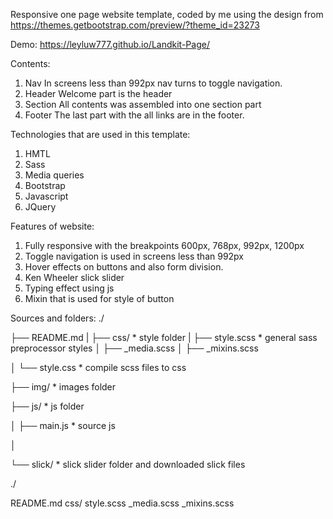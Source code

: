 Responsive one page website template, coded by me using the design from https://themes.getbootstrap.com/preview/?theme_id=23273

Demo: https://leyluw777.github.io/Landkit-Page/

Contents: 
1. Nav
In screens less than 992px nav turns to toggle navigation. 
2. Header 
Welcome part is the header
3. Section
All contents was assembled into one section part
4. Footer 
The last part with the all links are in the footer.


Technologies that are used in this template:
1. HMTL
2. Sass
3. Media queries
3. Bootstrap
4. Javascript
5. JQuery


Features of website:
1. Fully responsive with the breakpoints 600px, 768px, 992px, 1200px
2. Toggle navigation is used in screens less than 992px
3. Hover effects on buttons and also form division. 
4. Ken Wheeler slick slider
5. Typing effect using js 
6. Mixin that is used for style of button



Sources and folders:
./

├── README.md
|
├── css/                                * style folder
|   ├── style.scss                          * general sass preprocessor styles
│   ├── _media.scss
│   ├── _mixins.scss

│   └── style.css                           * compile scss files to css

├── img/                                * images folder

├── js/                                       * js folder

│   ├── main.js                                     * source js    

│

└── slick/                                    * slick slider folder and downloaded slick files



./

README.md
css/
    style.scss
    _media.scss
    _mixins.scss
